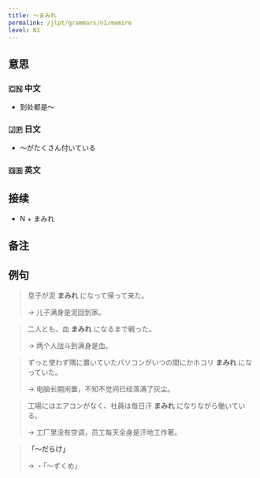 ```yaml
---
title: 〜まみれ
permalink: /jlpt/grammars/n1/mamire
level: N1
---
```


## 意思

### 🇨🇳 中文

- 到处都是〜

### 🇯🇵 日文

- 〜がたくさん付いている

### 🇬🇧 英文


## 接续

- N + まみれ

## 备注


## 例句

> 息子が泥 **まみれ** になって帰って来た。
>
> → 儿子满身是泥回到家。

> 二人とも、血 **まみれ** になるまで戦った。
>
> → 两个人战斗到满身是血。

> ずっと使わず隅に置いていたパソコンがいつの間にかホコリ **まみれ** になっていた。
>
> → 电脑长期闲置，不知不觉间已经落满了灰尘。

> 工場にはエアコンがなく、社員は毎日汗 **まみれ** になりながら働いている。
>
> → 工厂里没有空调，员工每天全身是汗地工作著。

> **「～だらけ」**
>
> → ・「～ずくめ」

